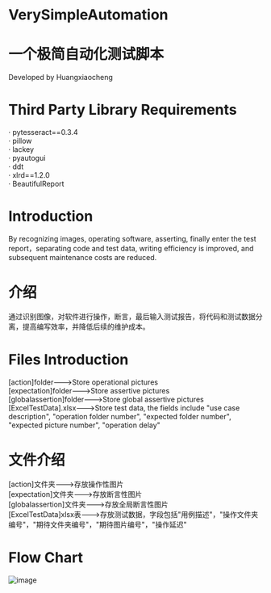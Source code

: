 # VerySimpleAutomation
# 一个极简自动化测试脚本  
Developed by Huangxiaocheng  
# Third Party Library Requirements
· pytesseract==0.3.4  
· pillow  
· lackey  
· pyautogui  
· ddt  
· xlrd==1.2.0  
· BeautifulReport  
# Introduction
By recognizing images, operating software, asserting, finally enter the test report，separating code and test data, writing efficiency is improved, and subsequent maintenance costs are reduced.
# 介绍
通过识别图像，对软件进行操作，断言，最后输入测试报告，将代码和测试数据分离，提高编写效率，并降低后续的维护成本。
# Files Introduction
[action]folder--->Store operational pictures  
[expectation]folder--->Store assertive pictures  
[globalassertion]folder--->Store global assertive pictures  
[ExcelTestData].xlsx--->Store test data, the fields include "use case description", "operation folder number", "expected folder number", "expected picture number", "operation delay"  
# 文件介绍
[action]文件夹--->存放操作性图片  
[expectation]文件夹--->存放断言性图片  
[globalassertion]文件夹--->存放全局断言性图片  
[ExcelTestData]xlsx表--->存放测试数据，字段包括"用例描述"，"操作文件夹编号"，"期待文件夹编号"，"期待图片编号"，"操作延迟"  
# Flow Chart
![image](https://user-images.githubusercontent.com/33822034/146296392-547258ec-c9df-4881-ab82-7459acc937a9.png)  
